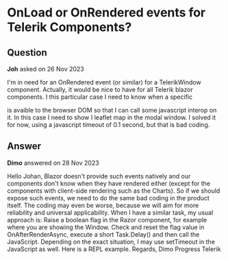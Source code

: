 # OnLoad or OnRendered events for Telerik Components?

## Question

**Joh** asked on 26 Nov 2023

I'm in need for an OnRendered event (or similar) for a TelerikWindow component. Actually, it would be nice to have for all Telerik blazor components. I this particular case I need to know when a specific <div> is avaible to the browser DOM so that I can call some javascript interop on it. In this case I need to show I leaflet map in the modal window. I solved it for now, using a javascript timeout of 0.1 second, but that is bad coding.

## Answer

**Dimo** answered on 28 Nov 2023

Hello Johan, Blazor doesn't provide such events natively and our components don't know when they have rendered either (except for the components with client-side rendering such as the Charts). So if we should expose such events, we need to do the same bad coding in the product itself. The coding may even be worse, because we will aim for more reliability and universal applicability. When I have a similar task, my usual approach is: Raise a boolean flag in the Razor component, for example where you are showing the Window. Check and reset the flag value in OnAfterRenderAsync, execute a short Task.Delay() and then call the JavaScript. Depending on the exact situation, I may use setTimeout in the JavaScript as well. Here is a REPL example. Regards, Dimo Progress Telerik
